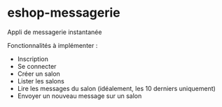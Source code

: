 # eshop-messagerie

Appli de messagerie instantanée

Fonctionnalités à implémenter :
- Inscription
- Se connecter
- Créer un salon
- Lister les salons
- Lire les messages du salon (idéalement, les 10 derniers uniquement)
- Envoyer un nouveau message sur un salon
